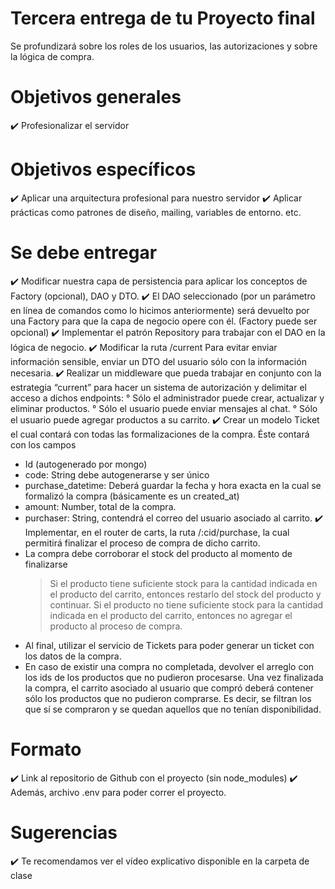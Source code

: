 # Tercera entrega de tu Proyecto final

Se profundizará sobre los roles de los usuarios, las autorizaciones y sobre la lógica de compra.

# Objetivos generales

✔️ Profesionalizar el servidor

# Objetivos específicos

✔️ Aplicar una arquitectura profesional para nuestro servidor
✔️ Aplicar prácticas como patrones de diseño, mailing, variables de entorno. etc.

# Se debe entregar

✔️ Modificar nuestra capa de persistencia para aplicar los conceptos de Factory (opcional), DAO y DTO.
✔️ El DAO seleccionado (por un parámetro en línea de comandos como lo hicimos anteriormente) será devuelto por una Factory para que la capa de negocio opere con él. (Factory puede ser opcional)
✔️ Implementar el patrón Repository para trabajar con el DAO en la lógica de negocio.
✔️ Modificar la ruta /current Para evitar enviar información sensible, enviar un DTO del usuario sólo con la información necesaria.
✔️ Realizar un middleware que pueda trabajar en conjunto con la estrategia “current” para hacer un sistema de autorización y delimitar el acceso a dichos endpoints:
° Sólo el administrador puede crear, actualizar y eliminar productos.
° Sólo el usuario puede enviar mensajes al chat.
° Sólo el usuario puede agregar productos a su carrito.
✔️ Crear un modelo Ticket el cual contará con todas las formalizaciones de la compra. Éste contará con los campos

- Id (autogenerado por mongo)
- code: String debe autogenerarse y ser único
- purchase_datetime: Deberá guardar la fecha y hora exacta en la cual se formalizó la compra (básicamente es un created_at)
- amount: Number, total de la compra.
- purchaser: String, contendrá el correo del usuario asociado al carrito.
  ✔️ Implementar, en el router de carts, la ruta /:cid/purchase, la cual permitirá finalizar el proceso de compra de dicho carrito.
- La compra debe corroborar el stock del producto al momento de finalizarse
  > Si el producto tiene suficiente stock para la cantidad indicada en el producto del carrito, entonces restarlo del stock del producto y continuar.
  > Si el producto no tiene suficiente stock para la cantidad indicada en el producto del carrito, entonces no agregar el producto al proceso de compra.
- Al final, utilizar el servicio de Tickets para poder generar un ticket con los datos de la compra.
- En caso de existir una compra no completada, devolver el arreglo con los ids de los productos que no pudieron procesarse.
  Una vez finalizada la compra, el carrito asociado al usuario que compró deberá contener sólo los productos que no pudieron comprarse. Es decir, se filtran los que sí se compraron y se quedan aquellos que no tenían disponibilidad.

# Formato

✔️ Link al repositorio de Github con el proyecto (sin node_modules)
✔️ Además, archivo .env para poder correr el proyecto.

# Sugerencias

✔️ Te recomendamos ver el vídeo explicativo disponible en la carpeta de clase
